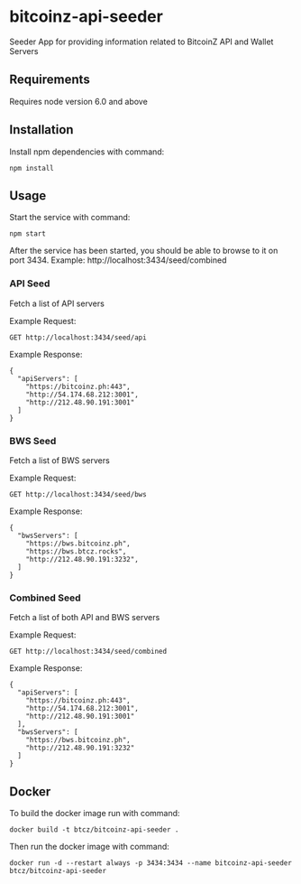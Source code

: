 # bitcoinz-api-seeder
Seeder App for providing information related to BitcoinZ API and Wallet Servers

## Requirements
Requires node version 6.0 and above

## Installation
Install npm dependencies with command:
```
npm install
```

## Usage
Start the service with command:
```
npm start
```

After the service has been started, you should be able to browse to it on port 3434.
Example: http://localhost:3434/seed/combined

### API Seed
Fetch a list of API servers

Example Request:
```
GET http://localhost:3434/seed/api
```

Example Response:
```
{
  "apiServers": [
    "https://bitcoinz.ph:443",
    "http://54.174.68.212:3001",
    "http://212.48.90.191:3001"
  ]
}
```

### BWS Seed
Fetch a list of BWS servers

Example Request:
```
GET http://localhost:3434/seed/bws
```

Example Response:
```
{
  "bwsServers": [
    "https://bws.bitcoinz.ph",
    "https://bws.btcz.rocks",
    "http://212.48.90.191:3232",
  ]
}
```

### Combined Seed
Fetch a list of both API and BWS servers

Example Request:
```
GET http://localhost:3434/seed/combined
```

Example Response:
```
{
  "apiServers": [
    "https://bitcoinz.ph:443",
    "http://54.174.68.212:3001",
    "http://212.48.90.191:3001"
  ],
  "bwsServers": [
    "https://bws.bitcoinz.ph",
    "http://212.48.90.191:3232"
  ]
}
```

## Docker
To build the docker image run with command:
```
docker build -t btcz/bitcoinz-api-seeder .
```

Then run the docker image with command:
```
docker run -d --restart always -p 3434:3434 --name bitcoinz-api-seeder btcz/bitcoinz-api-seeder
```
